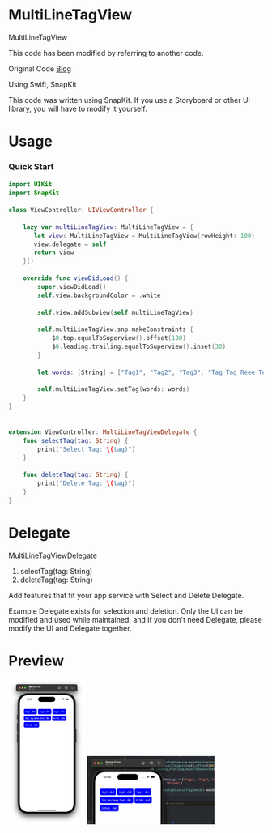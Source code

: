 # MultiLineTagView
MultiLineTagView

This code has been modified by referring to another code.

Original Code 
[Blog](https://nsios.tistory.com/203#comment15582758)

Using Swift, SnapKit

This code was written using SnapKit. If you use a Storyboard or other UI library, you will have to modify it yourself.

# Usage
### Quick Start

```swift
import UIKit
import SnapKit

class ViewController: UIViewController {

    lazy var multiLineTagView: MultiLineTagView = {
       let view: MultiLineTagView = MultiLineTagView(rowHeight: 100)
       view.delegate = self
       return view
    }()
    
    override func viewDidLoad() {
        super.viewDidLoad()
        self.view.backgroundColor = .white
    
        self.view.addSubview(self.multiLineTagView)
    
        self.multiLineTagView.snp.makeConstraints {
            $0.top.equalToSuperview().offset(100)
            $0.leading.trailing.equalToSuperview().inset(30)
        }
    
        let words: [String] = ["Tag1", "Tag2", "Tag3", "Tag Tag Reee Test", "Hi My", "Github"]
    
        self.multiLineTagView.setTag(words: words)
    }
}
    
    
extension ViewController: MultiLineTagViewDelegate {
    func selectTag(tag: String) {
        print("Select Tag: \(tag)")
    }

    func deleteTag(tag: String) {
        print("Delete Tag: \(tag)")
    }
}
```

# Delegate

MultiLineTagViewDelegate

1. selectTag(tag: String)
2. deleteTag(tag: String)

Add features that fit your app service with Select and Delete Delegate.

Example Delegate exists for selection and deletion. Only the UI can be modified and used while maintained, and if you don't need Delegate, please modify the UI and Delegate together.



# Preview
<img width="30%" src="https://github.com/wlxo0401/MultiLineTagView/blob/main/screen_shot.png?raw=true"/>
<img width="50%" src="https://github.com/wlxo0401/MultiLineTagView/blob/main/screen_record.gif?raw=true"/>
